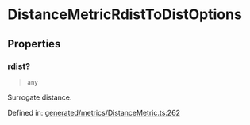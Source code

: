 # DistanceMetricRdistToDistOptions

## Properties

### rdist?

> `any`

Surrogate distance.

Defined in:  [generated/metrics/DistanceMetric.ts:262](https://github.com/transitive-bullshit/scikit-learn-ts/blob/b59c1ff/packages/sklearn/src/generated/metrics/DistanceMetric.ts#L262)
